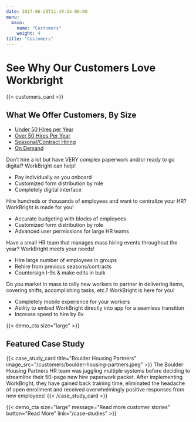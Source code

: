 ```yaml
---
date: 2017-06-20T11:49:54-06:00
menu:
  main:
    name: "Customers"
    weight: 4
title: "Customers"
---
```


# See Why Our Customers Love Workbright

{{< customers_card >}}

## What We Offer Customers, By Size

<div class='info-tabs'>
  <div class='row'>
    <div class='col-sm-4'>
      <div class='tab-container' style=''>
        <ul class="nav nav-tabs" role="tablist">
          <li class="nav-item">
            <a class="nav-link active" data-toggle="tab" href="#under_50" role="tab">Under 50 Hires per Year</a>
          </li>
          <li class="nav-item">
            <a class="nav-link" data-toggle="tab" href="#over_50" role="tab">Over 50 Hires Per Year</a>
          </li>
          <li class="nav-item">
            <a class="nav-link" data-toggle="tab" href="#seasonal" role="tab">Seasonal/Contract Hiring</a>
          </li>
          <li class="nav-item">
            <a class="nav-link" data-toggle="tab" href="#on-demand" role="tab">On Demand</a>
          </li>
        </ul>
      </div>
    </div>
    <div class='col-sm-8'>
      <div class="tab-content">
        <div class="tab-pane active" id="under_50" role="tabpanel">
          <p>Don’t hire a lot but have VERY complex paperwork and/or ready to go digital? WorkBright can help! </p>
          <ul>
            <li>Pay individually as you onboard</li>
            <li>Customized form distribution by role</li>
            <li>Completely digital interface</li>
          </ul>
        </div>
        <div class="tab-pane" id="over_50" role="tabpanel">
          <p>Hire hundreds or thousands of employees and want to centralize your HR? WorkBright is made for you!</p>
          <ul>
            <li>Accurate budgeting with blocks of employees</li>
            <li>Customized form distribution by role</li>
            <li>Advanced user permissions for large HR teams</li>
          </ul>
        </div>
        <div class="tab-pane" id="seasonal" role="tabpanel">
          <p>Have a small HR team that manages mass hiring events throughout the year? WorkBright meets your needs!</p>
          <ul>
            <li>Hire large number of employees in groups</li>
            <li>Rehire from previous seasons/contracts</li>
            <li>Countersign I-9s &amp; make edits in bulk</li>
          </ul>
        </div>
        <div class="tab-pane" id="on-demand" role="tabpanel">
          <p>Do you market in mass to rally new workers to partner in delivering items, covering shifts, accomplishing tasks, etc.? WorkBright is here for you!</p>
          <ul>
            <li>Completely mobile experience for your workers</li>
            <li>Ability to embed WorkBright directly into app for a seamless transition</li>
            <li>Increase speed to hire by 8x</li>
          </ul>
        </div>
      </div>
    </div>
  </div>
</div>


{{< demo_cta size="large" >}}

## Featured Case Study

{{< case_study_card title="Boulder Housing Partners" image_src="/customers/boulder-housing-partners.jpeg" >}}
The Boulder Housing Partners HR team was juggling multiple systems before deciding to streamline their 50-page new hire paperwork packet. After implementing WorkBright, they have gained back training time, eliminated the headache of open enrollment and received overwhelmingly positive responses from new employees!
{{< /case_study_card >}}

{{< demo_cta size="large" message="Read more customer stories" button="Read More" link="/case-studies" >}}